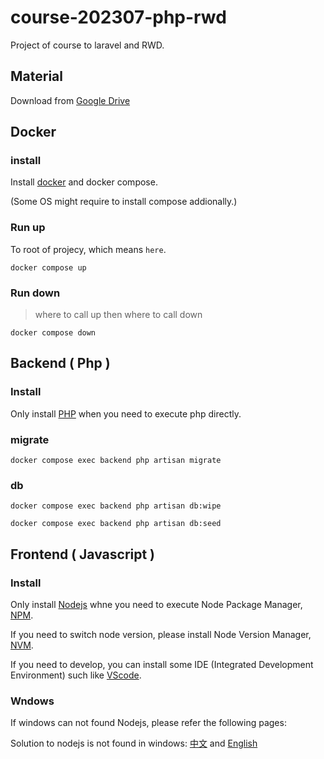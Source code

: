 # course-202307-php-rwd
Project of course to laravel and RWD.

## Material

Download from [Google Drive](https://drive.google.com/drive/u/1/folders/1velez_PFmTgzpV-UDAvkNVK75KqXzF1X)

## Docker

### install

Install [docker](https://www.docker.com/) and docker compose.

(Some OS might require to install compose addionally.)

### Run up

To root of projecy, which means `here`.

```
docker compose up
```

### Run down 

> where to call up then where to call down

```
docker compose down
```

## Backend ( Php )

### Install

Only install [PHP](https://www.php.net/) when you need to execute php directly.

### migrate

```
docker compose exec backend php artisan migrate
```

### db

```
docker compose exec backend php artisan db:wipe

docker compose exec backend php artisan db:seed
```

## Frontend ( Javascript )

### Install

Only install [Nodejs](https://nodejs.org/) whne you need to execute Node Package Manager, [NPM](https://www.npmjs.com/).

If you need to switch node version, please install Node Version Manager, [NVM](https://github.com/nvm-sh/nvm).

If you need to develop, you can install some IDE (Integrated Development Environment) such like [VScode](https://code.visualstudio.com/).

### Wndows

If windows can not found Nodejs, please refer the following pages:

Solution to nodejs is not found in windows: [中文](https://www.jianshu.com/p/6cda6ca6cce1) and [English](https://stackoverflow.com/questions/27864040/fixing-npm-path-in-windows-8-and-10)
